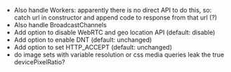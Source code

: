 
- Also handle Workers: apparently there is no direct API to do this, so: catch url in constructor and append code to response from that url (?)
- Also handle BroadcastChannels
- Add option to disable WebRTC and geo location API (default: disable)
- Add option to enable DNT (default: unchanged)
- Add option to set HTTP_ACCEPT (default: unchanged)
- do image sets with variable resolution or css media queries leak the true devicePixelRatio?

